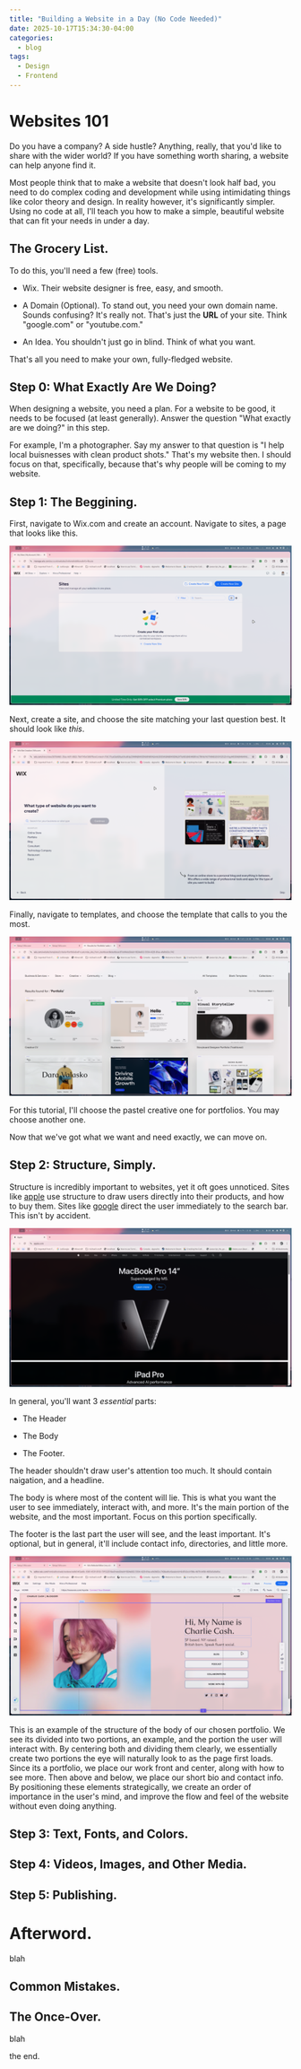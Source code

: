 ```yaml
---
title: "Building a Website in a Day (No Code Needed)"
date: 2025-10-17T15:34:30-04:00
categories:
  - blog
tags:
  - Design
  - Frontend
---
```

# Websites 101
Do you have a company? A side hustle? Anything, really, that you'd like to share with the wider world? If you have something worth sharing, a website can help anyone find it. 

Most people think that to make a website that doesn't look half bad, you need to do complex coding and development while using intimidating things like color theory and design. In reality however, it's significantly simpler. Using no code at all, I'll teach you how to make a simple, beautiful website that can fit your needs in under a day.

## The Grocery List.

To do this, you'll need a few (free) tools. 

* Wix. 
  Their website designer is free, easy, and smooth.

* A Domain (Optional).
  To stand out, you need your own domain name. Sounds confusing? It's really not. That's just the **URL** of your site. Think "google.com" or "youtube.com."

* An Idea.
  You shouldn't just go in blind. Think of what you want.

That's all you need to make your own, fully-fledged website.

## Step 0: What Exactly Are We Doing?

When designing a website, you need a plan. For a website to be good, it needs to be focused (at least generally). Answer the question "What exactly are we doing?" in this step. 

For example, I'm a photographer. Say my answer to that question is "I help local buisnesses with clean product shots." That's my website then. I should focus on that, specifically, because that's why people will be coming to my website. 

## Step 1: The Beggining.

First, navigate to Wix.com and create an account. Navigate to sites, a page that looks like this.

![sites page](/assets/images/wixsites.jpg)

Next, create a site, and choose the site matching your last question best. It should look like *this*.

![next page](/assets/images/whatexactly.jpg)

Finally, navigate to templates, and choose the template that calls to you the most.

![templates page](/assets/images/choices.jpg)

For this tutorial, I'll choose the pastel creative one for portfolios. You may choose another one.

Now that we've got what we want and need exactly, we can move on.

## Step 2: Structure, Simply.

Structure is incredibly important to websites, yet it oft goes unnoticed. Sites like [apple](https://www.apple.com/) use structure to draw users directly into their products, and how to buy them. Sites like [google](https://www.google.com/) direct the user immediately to the search bar. This isn't by accident.

![apple image](/assets/images/apple.jpg)

In general, you'll want 3 *essential* parts:

* The Header

* The Body

* The Footer.

The header shouldn't draw user's attention too much. It should contain naigation, and a headline.

The body is where most of the content will lie. This is what you want the user to see immediately, interact with, and more. It's the main portion of the website, and the most important. Focus on this portion specifically.

The footer is the last part the user will see, and the least important. It's optional, but in general, it'll include contact info, directories, and little more.

![structure image](/assets/images/good.jpg)

This is an example of the structure of the body of our chosen portfolio. We see its divided into two portions, an example, and the portion the user will interact with. By centering both and dividing them clearly, we essentially create two portions the eye will naturally look to as the page first loads. Since its a portfolio, we place our work front and center, along with how to see more. Then above and below, we place our short bio and contact info. By positioning these elements strategically, we create an order of importance in the user's mind, and improve the flow and feel of the website without even doing anything.

## Step 3: Text, Fonts, and Colors.

## Step 4: Videos, Images, and Other Media.

## Step 5: Publishing.

# Afterword.

blah

## Common Mistakes.

## The Once-Over.

blah

the end.